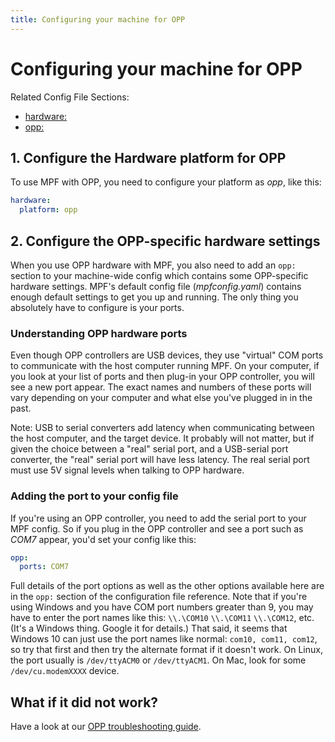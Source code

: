 ```yaml
---
title: Configuring your machine for OPP
---
```


# Configuring your machine for OPP


Related Config File Sections:

* [hardware:](../../config/hardware.md)
* [opp:](../../config/opp.md)

## 1. Configure the Hardware platform for OPP

To use MPF with OPP, you need to configure your platform as *opp*, like
this:

``` yaml
hardware:
  platform: opp
```

## 2. Configure the OPP-specific hardware settings

When you use OPP hardware with MPF, you also need to add an `opp:`
section to your machine-wide config which contains some OPP-specific
hardware settings. MPF's default config file (*mpfconfig.yaml*)
contains enough default settings to get you up and running. The only
thing you absolutely have to configure is your ports.

### Understanding OPP hardware ports

Even though OPP controllers are USB devices, they use "virtual" COM
ports to communicate with the host computer running MPF. On your
computer, if you look at your list of ports and then plug-in your OPP
controller, you will see a new port appear. The exact names and numbers
of these ports will vary depending on your computer and what else
you've plugged in in the past.

Note: USB to serial converters add latency when communicating between
the host computer, and the target device. It probably will not matter,
but if given the choice between a "real" serial port, and a USB-serial
port converter, the "real" serial port will have less latency. The
real serial port must use 5V signal levels when talking to OPP hardware.

### Adding the port to your config file

If you're using an OPP controller, you need to add the serial port to
your MPF config. So if you plug in the OPP controller and see a port
such as *COM7* appear, you'd set your config like this:

``` yaml
opp:
  ports: COM7
```

Full details of the port options as well as the other options available
here are in the `opp:` section of the configuration file reference. Note
that if you're using Windows and you have COM port numbers greater than
9, you may have to enter the port names like this: `\\.\COM10`
`\\.\COM11` `\\.\COM12`, etc. (It's a Windows thing. Google it for
details.) That said, it seems that Windows 10 can just use the port
names like normal: `com10, com11, com12`, so try that first and then try
the alternate format if it doesn't work. On Linux, the port usually is
`/dev/ttyACM0` or `/dev/ttyACM1`. On Mac, look for some
`/dev/cu.modemXXXX` device.

## What if it did not work?

Have a look at our
[OPP troubleshooting guide](../../troubleshooting/index.md).
